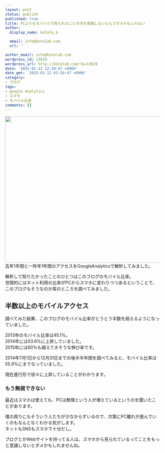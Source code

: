 ```yaml
---
layout: post
status: publish
published: true
title: PCよりもモバイルで見られることの方を意識しないともうダメかもしれない
author:
  display_name: kotala_b

  email: info@kotalab.com
  url: ''

author_email: info@kotalab.com
wordpress_id: 13819
wordpress_url: http://kotalab.com/?p=13819
date: '2015-01-12 12:39:47 +0900'
date_gmt: '2015-01-12 03:39:47 +0900'
category:
- ブログ
tags:
- google Analytics
- スマホ
- モバイル比率
comments: []
---
```

<p><img alt="" src="http://kotalab.com/wp-content/uploads/2015/01/slooProImg_20150112123504.jpg" width="720" height="477" class="slooProImg" /><br />
去年1年間と一昨年1年間のアクセスをGoogleAnalyticsで解析してみました。</p>
<p>解析して知りたかったことのひとつはこのブログのモバイル比率。<br />
世間的にはネット利用の比率がPCからスマホに変わりつつあるということで、このブログもそうなのか実のところを調べてみました。<br />
<!--more--></p>
<h2>半数以上のモバイルアクセス</h2>
<p>調べてみた結果、このブログのモバイル比率がとうとう半数を超えるようになっていました。</p>
<p>2013年のモバイル比率は45.1%。<br />
2014年には53.6%に上昇していました。<br />
<span class="b">2015年には60%も越えてきそうな伸び率</span>です。</p>
<p>2014年7月1日から12月31日までの後半半年間を調べてみると、モバイル比率は55.9%にまでなっていました。</p>
<p>現在進行形で徐々に上昇していることがわかります。</p>
<h3>もう無視できない</h3>
<p>最近はスマホは使えても、PCは無理という人が増えているというのを聞いたことがあります。</p>
<p>僕の周りにもそういう人たちが少なからずいるので、次第にPC離れが進んでいくのもなんとなくわかる気がします。<br />
ネットもSNSもスマホで十分だし。</p>
<p>ブログとかWebサイトを持ってる人は、<span class="b">スマホから見られているってことをもっと意識しないとダメかも</span>しれませんね。</p>
